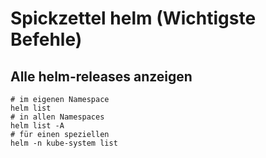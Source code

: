 # Spickzettel helm (Wichtigste Befehle) 

## Alle helm-releases anzeigen 

```
# im eigenen Namespace 
helm list
# in allen Namespaces
helm list -A
# für einen speziellen
helm -n kube-system list 
```
